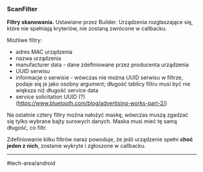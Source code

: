 ### ScanFilter
**Filtry skanowania.** Ustawiane przez Builder.
Urządzenia rozgłaszające się, które nie spełniają kryteriów, nie zostaną zwrócone w callbacku. 

Możliwe filtry:
- adres MAC urządzenia
- nazwa urządzenia
- manufacturer data - dane zdefiniowane przez producenta urządzenia 
- UUID serwisu
- informacje o serwisie - wówczas nie można UUID serwisu w filtrze, podaje się je jako osobny argument; długość tablicy filtru musi być nie większa niż długość service data
- service solicitation UUID (?) (https://www.bluetooth.com/blog/advertising-works-part-2/)

Na ostatnie cztery filtry można nałożyć maskę, wówczas muszą zgadzać się tylko wybrane bajty surowych danych. Maska musi mieć tę samą długość, co filtr.

Zdefiniowanie kilku filtrów naraz powoduje, że jeśli urządzenie spełni **choć jeden z nich**, zostanie wykryte i zgłoszone w callbacku. 

---
#tech-area/android 